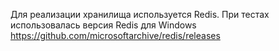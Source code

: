 Для реализации хранилища используется Redis. При тестах использовалась версия Redis для Windows
 https://github.com/microsoftarchive/redis/releases